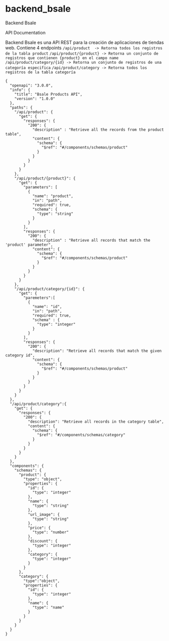 # backend_bsale
Backend Bsale

API Documentation 

Backend Bsale es una API REST para la creación de aplicaciones de tiendas web. Contiene 4 endpoints
```/api/product  -> Retorna todos los registros de la tabla product```
```/api/product/{product} -> Retorna un conjunto de registros que contienen {product} en el campo name```
```/api/product/category/{id} -> Retorna un conjunto de registros de una categoría especifica```
```/api/product/category -> Retorna todos los registros de la tabla categoría```


```
{
  "openapi": "3.0.0",
  "info": {
    "title": "Bsale Products API",
    "version": "1.0.0"
  },
  "paths": {
    "/api/product": {
      "get": {
        "responses": {
          "200": {
            "description" : "Retrieve all the records from the product table",
            "content": {
              "schema": {
                "$ref": "#/components/schemas/product"
              }
            }
          }
        }
      }
    },
    "/api/product/{product}": {
      "get": {
        "parameters": [
          {
            "name": "product",
            "in": "path",
            "required": true,
            "schema": {
              "type": "string"
            }
          }
        ],
        "responses": {
          "200": {
            "description" : "Retrieve all records that match the 'product' parameter",
            "content": {
              "schema": {
                "$ref": "#/components/schemas/product"
              }
            }
          }
        }
      }
    },
    "/api/product/category/{id}": {
      "get": {
        "paremeters":[
          {
            "name": "id",
            "in": "path",
            "required": true,
            "schema" : {
              "type": "integer"
            }
          }
        ],
        "responses": {
          "200": {
            "description": "Retrieve all records that match the given category id",
            "content": {
              "schema": {
                "$ref": "#/components/schemas/product"
              }
            }
          }
        }
      }
    }
  },
  "/api/product/category":{
    "get": {
      "responses": {
        "200": {
          "description": "Retrieve all records in the category table",
          "content": {
            "schema": {
              "$ref": "#/components/schemas/category"
            }
          }
        }
      }
    }
  },
  "components": {
    "schemas": {
      "product": {
        "type": "object",
        "properties": {
          "id": {
            "type": "integer"
          },
          "name": {
            "type": "string"
          },
          "url_image": {
            "type": "string"
          },
          "price": {
            "type": "number"
          },
          "discount": {
            "type": "integer"
          },
          "category": {
            "type": "integer"
          }
        }
      },
      "category": {
        "type":"object",
        "properties": {
          "id": {
            "type": "integer"
          }, 
          "name": {
            "type": "name"
          }
        }
      }
    }
  }
}
```